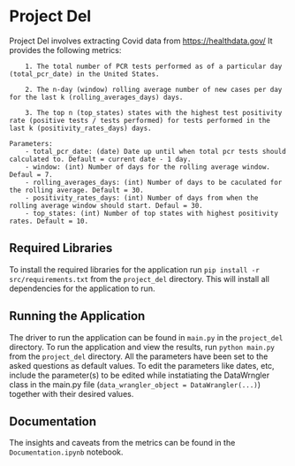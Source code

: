 # Project Del
Project Del involves extracting Covid data from https://healthdata.gov/ 
    It provides the following metrics:

        1. The total number of PCR tests performed as of a particular day (total_pcr_date) in the United States.

        2. The n-day (window) rolling average number of new cases per day for the last k (rolling_averages_days) days.

        3. The top n (top_states) states with the highest test positivity rate (positive tests / tests performed) for tests performed in the last k (positivity_rates_days) days.

    Parameters:
        - total_pcr_date: (date) Date up until when total pcr tests should calculated to. Default = current date - 1 day.
        - window: (int) Number of days for the rolling average window. Defaul = 7.
        - rolling_averages_days: (int) Number of days to be caculated for the rolling average. Default = 30.
        - positivity_rates_days: (int) Number of days from when the rolling average window should start. Defaul = 30.
        - top_states: (int) Number of top states with highest positivity rates. Default = 10.

## Required Libraries
To install the required libraries for the application run `pip install -r src/requirements.txt` from the `project_del` directory. This will install all dependencies for the application to run.

## Running the Application
The driver to run the application can be found in `main.py` in the `project_del` directory.
To run the application and view the results, run `python main.py` from the `project_del` directory.
All the parameters have been set to the asked questions as default values. To edit the parameters like dates, etc, include the parameter(s) to be edited while instatiating the DataWrngler class in the main.py file (`data_wrangler_object = DataWrangler(...)`) together with their desired values.

## Documentation
The insights and caveats from the metrics can be found in the `Documentation.ipynb` notebook.